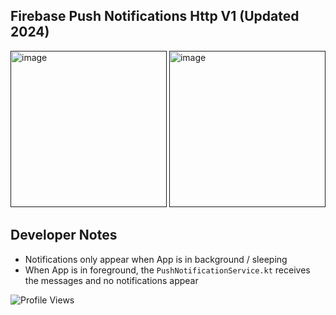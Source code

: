 ## Firebase Push Notifications Http V1 (Updated 2024)

[<img width="250" alt="image" src="https://github.com/realityexpander/FirebasePushNotificationsHttpV1/assets/5157474/d379f090-43be-472c-a104-e3fba1908637">]()
[<img width="250" alt="image" src="https://github.com/realityexpander/FirebasePushNotificationsHttpV1/assets/5157474/d039e474-b722-4145-8394-d5d11c3c1a9f">]()

## Developer Notes
- Notifications only appear when App is in background / sleeping
- When App is in foreground, the `PushNotificationService.kt` receives the messages and no notifications appear

![Profile Views](https://komarev.com/ghpvc/?username=FirebasePushNotificationsHttpV1)
